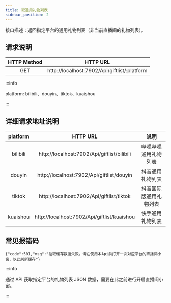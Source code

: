 ```yaml
---
title: 取通用礼物列表
sidebar_position: 2
---
```


接口描述：返回指定平台的通用礼物列表（非当前直播间的礼物列表）。

## 请求说明
|HTTP Method|HTTP URL|
|:-:|:-:|
|GET|http://localhost:7902/Api/giftlist/:platform|


:::info

platform: bilibili、douyin、tiktok、kuaishou

:::

## 详细请求地址说明

|platform|HTTP URL|说明|
|:-:|:-:|:-:|
|bilibili|http://localhost:7902/Api/giftlist/bilibili|哔哩哔哩通用礼物列表|
|douyin|http://localhost:7902/Api/giftlist/douyin|抖音通用礼物列表|
|tiktok|http://localhost:7902/Api/giftlist/tiktok|抖音国际版通用礼物列表|
|kuaishou|http://localhost:7902/Api/giftlist/kuaishou|快手通用礼物列表|

## 常见报错码
```
{"code":501,"msg":"拉取缓存数据失败，请在使用本Api前打开一次对应平台的直播间小窗，以此刷新缓存"}
```

:::info

通过 API 获取指定平台的礼物列表 JSON 数据，需要在此之前进行开启直播间小窗。

:::